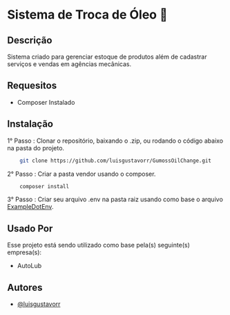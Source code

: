 
# Sistema de Troca de Óleo :red_car:

## Descrição

Sistema criado para gerenciar estoque de produtos além de cadastrar serviços e vendas em agências mecânicas.

## Requesitos
    
- Composer Instalado

## Instalação

1° Passo : Clonar o repositório, baixando o .zip, ou rodando o código abaixo na pasta do projeto.

```bash
    git clone https://github.com/luisgustavorr/GumossOilChange.git
```
2° Passo : Criar a pasta vendor usando o composer.
```bash
    composer install
```
3° Passo : Criar seu arquivo .env na pasta raiz usando como base o arquivo [ExampleDotEnv](https://github.com/luisgustavorr/GumossOilChange/blob/main/ExampleDotEnv.txt).


## Usado Por

Esse projeto está sendo utilizado como base pela(s) seguinte(s) empresa(s):

- AutoLub



## Autores

- [@luisgustavorr](https://github.com/luisgustavorr)

